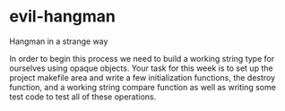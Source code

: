 # evil-hangman
Hangman in a strange way

In order to begin this process we need to build a working string type for ourselves using opaque objects. Your
task for this week is to set up the project makefile area and write a few initialization functions, the
destroy function, and a working string compare function as well as writing some test code to test all of
these operations. 
